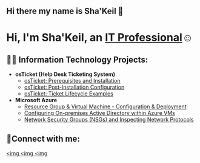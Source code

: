 ## Hi there my name is Sha'Keil 👋

<h1>Hi, I'm Sha'Keil, an <a href="https://linkedin.com/in/Josh">IT Professional</a>☺</h1>

<h2>👨‍💻 Information Technology Projects:</h2>

- <b>osTicket (Help Desk Ticketing System)</b>
  - [osTicket: Prerequisites and Installation](https://github.com/joshmadakorcc/osticket-prereqs)
  - [osTicket: Post-Installation Configuration](https://github.com/joshmadakorcc/post-install-config)
  - [osTicket: Ticket Lifecycle Examples]()
- <b>Microsoft Azure</b>
  - [Resource Group & Virtual Machine - Configuration & Deployment](https://github.com/shakdavis/virtualmachinesconfig)
  - [Configuring On-premises Active Directory within Azure VMs](https://github.com/shakdavis/activedirectory-config)
  - [Network Security Groups (NSGs) and Inspecting Network Protocols]()

<h2>🤳Connect with me:</h2>

[<img ][twitter]
[<img ][linkedin]
[<img][instagram]

[twitter]: https://twitter.com/Josh
[instagram]: https://www.instagram.com/Josh
[linkedin]: https://linkedin.com/in/Josh
